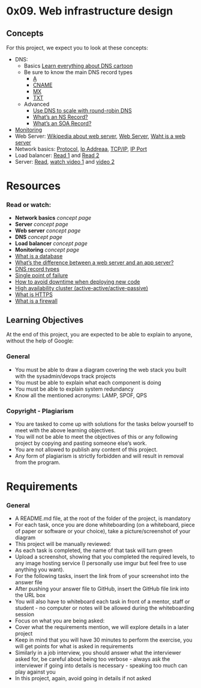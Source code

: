 # 0x09. Web infrastructure design

## Concepts
For this project, we expect you to look at these concepts:

- DNS: 
  - Basics [Learn everything about DNS cartoon](https://howdns.works/)
  - Be sure to know the main DNS record types
	- [A](https://support.dnsimple.com/articles/a-record/)
	- [CNAME](https://en.wikipedia.org/wiki/CNAME_record)
	- [MX](https://en.wikipedia.org/wiki/MX_record)
	- [TXT](https://en.wikipedia.org/wiki/TXT_record)
  - Advanced
	- [Use DNS to scale with round-robin DNS](https://www.dnsknowledge.com/whatis/round-robin-dns/)
	- [What’s an NS Record?](https://support.dnsimple.com/articles/ns-record/)
	- [What’s an SOA Record?](https://support.dnsimple.com/articles/soa-record/)
- [Monitoring](https://intranet.alxswe.com/concepts/13)
- Web Server: [Wikipedia about web server](https://en.wikipedia.org/wiki/Web_server), [Web Server](https://developer.mozilla.org/en-US/docs/Learn/Common_questions/Web_mechanics/What_is_a_web_server), [Waht is a web server](https://developer.mozilla.org/en-US/docs/Learn/Common_questions/Web_mechanics/What_is_a_web_server)
- Network basics: [Protocol](https://www.techtarget.com/searchnetworking/definition/protocol), [Ip Addreaa](https://computer.howstuffworks.com/internet/basics/what-is-an-ip-address.htm), [TCP/IP](https://www.avast.com/c-what-is-tcp-ip#), [IP Port](https://www.lifewire.com/port-numbers-on-computer-networks-817939)
- Load balancer: [Read 1](https://www.thegeekstuff.com/2016/01/load-balancer-intro/) and [Read 2](https://community.f5.com/t5/technical-articles/intro-to-load-balancing-for-developers-the-algorithms/ta-p/273759)
- Server: [Read](https://en.wikipedia.org/wiki/Server_(computing)#Hardware_requirement), [watch video 1](https://www.youtube.com/watch?v=B1ANfsDyjeA) and [video 2](https://www.youtube.com/watch?t=33&v=iuqXFC_qIvA)

# Resources
### Read or watch:

- **Network basics** *concept page*
- **Server** *concept page*
- **Web server** *concept page*
- **DNS** *concept page*
- **Load balancer** *concept page*
- **Monitoring** *concept page*
- [What is a database](https://www.oracle.com/ke/database/what-is-database/)
- [What’s the difference between a web server and an app server?](https://www.infoworld.com/article/2077354/app-server-web-server-what-s-the-difference.html)
- [DNS record types](https://www.site24x7.com/learn/dns-record-types.html)
- [Single point of failure](https://avinetworks.com/glossary/single-point-of-failure/)
- [How to avoid downtime when deploying new code](https://softwareengineering.stackexchange.com/questions/35063/how-do-you-update-your-production-codebase-database-schema-without-causing-downt#answers-header)
- [High availability cluster (active-active/active-passive)](https://docs.oracle.com/cd/E17904_01/core.1111/e10106/intro.htm#ASHIA712)
- [What is HTTPS](https://www.instantssl.com/http-vs-https)
- [What is a firewall](https://www.webopedia.com/definitions/firewall/)

## Learning Objectives
At the end of this project, you are expected to be able to explain to anyone, without the help of Google:

### General
- You must be able to draw a diagram covering the web stack you built with the sysadmin/devops track projects
- You must be able to explain what each component is doing
- You must be able to explain system redundancy
- Know all the mentioned acronyms: LAMP, SPOF, QPS

### Copyright - Plagiarism
- You are tasked to come up with solutions for the tasks below yourself to meet with the above learning objectives.
- You will not be able to meet the objectives of this or any following project by copying and pasting someone else’s work.
- You are not allowed to publish any content of this project.
- Any form of plagiarism is strictly forbidden and will result in removal from the program.


# Requirements
### General
- A README.md file, at the root of the folder of the project, is mandatory
- For each task, once you are done whiteboarding (on a whiteboard, piece of paper or software or your choice), take a picture/screenshot of your diagram
- This project will be manually reviewed:
- As each task is completed, the name of that task will turn green
- Upload a screenshot, showing that you completed the required levels, to any image hosting service (I personally use imgur but feel free to use anything you want).
- For the following tasks, insert the link from of your screenshot into the answer file
- After pushing your answer file to GitHub, insert the GitHub file link into the URL box
- You will also have to whiteboard each task in front of a mentor, staff or student - no computer or notes will be allowed during the whiteboarding session
- Focus on what you are being asked:
- Cover what the requirements mention, we will explore details in a later project
- Keep in mind that you will have 30 minutes to perform the exercise, you will get points for what is asked in requirements
- Similarly in a job interview, you should answer what the interviewer asked for, be careful about being too verbose - always ask the interviewer if going into details is necessary - speaking too much can play against you
- In this project, again, avoid going in details if not asked
